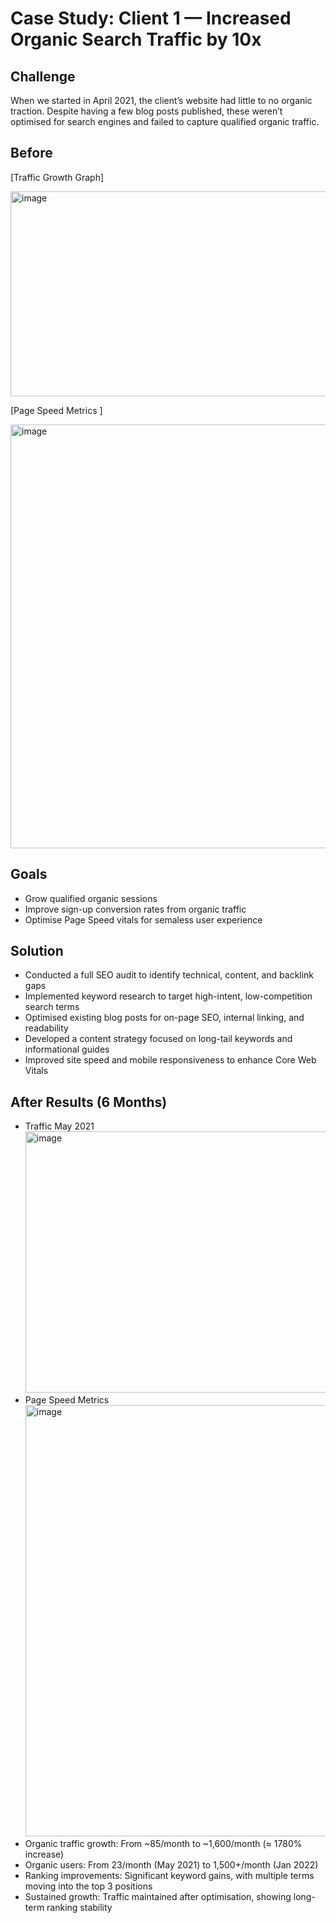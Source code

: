 # Case Study: Client 1 — Increased Organic Search Traffic by 10x

## Challenge
When we started in April 2021, the client’s website had little to no organic traction. Despite having a few blog posts published, these weren’t optimised for search engines and failed to capture qualified organic traffic.

## Before
[Traffic Growth Graph] 

<img width="604" height="328" alt="image" src="https://github.com/user-attachments/assets/1026c5ba-a661-41b2-b719-ede9a2f183ff" />

[Page Speed Metrics ] 

<img width="677" height="678" alt="image" src="https://github.com/user-attachments/assets/fa2c60ce-23b1-4f61-8609-6f3febe1237a"/>

## Goals

- Grow qualified organic sessions
- Improve sign-up conversion rates from organic traffic
- Optimise Page Speed vitals for semaless user experience

## Solution

- Conducted a full SEO audit to identify technical, content, and backlink gaps
- Implemented keyword research to target high-intent, low-competition search terms
- Optimised existing blog posts for on-page SEO, internal linking, and readability
- Developed a content strategy focused on long-tail keywords and informational guides
- Improved site speed and mobile responsiveness to enhance Core Web Vitals

## After Results (6 Months)

- Traffic May 2021 <img width="732" height="418" alt="image" src="https://github.com/user-attachments/assets/f94320d8-8a35-4a4a-a062-497d07d92cd6" />
- Page Speed Metrics <img width="494" height="690" alt="image" src="https://github.com/user-attachments/assets/9e842c15-448e-496b-a1d4-11239ec058e5" />
- Organic traffic growth: From ~85/month to ~1,600/month (≈ 1780% increase)
- Organic users: From 23/month (May 2021) to 1,500+/month (Jan 2022)
- Ranking improvements: Significant keyword gains, with multiple terms moving into the top 3 positions
- Sustained growth: Traffic maintained after optimisation, showing long-term ranking stability
